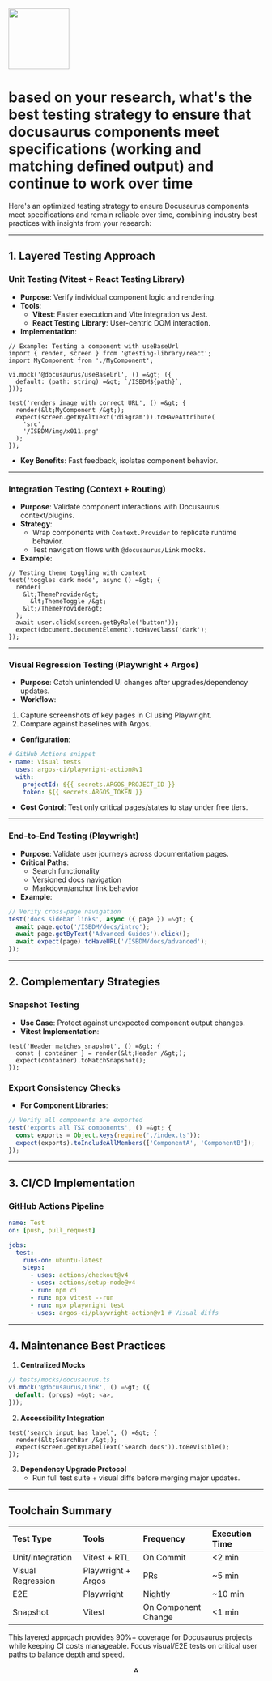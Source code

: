 <img src="https://r2cdn.perplexity.ai/pplx-full-logo-primary-dark%402x.png" class="logo" width="120"/>

# based on your research, what's the best testing strategy to ensure that docusaurus components meet specifications (working and matching defined output) and continue to work over time

Here's an optimized testing strategy to ensure Docusaurus components meet specifications and remain reliable over time, combining industry best practices with insights from your research:

---

## **1. Layered Testing Approach**

### **Unit Testing (Vitest + React Testing Library)**

- **Purpose**: Verify individual component logic and rendering.
- **Tools**:
    - **Vitest**: Faster execution and Vite integration vs Jest.
    - **React Testing Library**: User-centric DOM interaction.
- **Implementation**:

```tsx
// Example: Testing a component with useBaseUrl
import { render, screen } from '@testing-library/react';
import MyComponent from './MyComponent';

vi.mock('@docusaurus/useBaseUrl', () =&gt; ({
  default: (path: string) =&gt; `/ISBDM${path}`,
}));

test('renders image with correct URL', () =&gt; {
  render(&lt;MyComponent /&gt;);
  expect(screen.getByAltText('diagram')).toHaveAttribute(
    'src',
    '/ISBDM/img/x011.png'
  );
});
```

- **Key Benefits**: Fast feedback, isolates component behavior.

---

### **Integration Testing (Context + Routing)**

- **Purpose**: Validate component interactions with Docusaurus context/plugins.
- **Strategy**:
    - Wrap components with `Context.Provider` to replicate runtime behavior.
    - Test navigation flows with `@docusaurus/Link` mocks.
- **Example**:

```tsx
// Testing theme toggling with context
test('toggles dark mode', async () =&gt; {
  render(
    &lt;ThemeProvider&gt;
      &lt;ThemeToggle /&gt;
    &lt;/ThemeProvider&gt;
  );
  await user.click(screen.getByRole('button'));
  expect(document.documentElement).toHaveClass('dark');
});
```


---

### **Visual Regression Testing (Playwright + Argos)**

- **Purpose**: Catch unintended UI changes after upgrades/dependency updates.
- **Workflow**:

1. Capture screenshots of key pages in CI using Playwright.
2. Compare against baselines with Argos.
- **Configuration**:

```yaml
# GitHub Actions snippet
- name: Visual tests
  uses: argos-ci/playwright-action@v1
  with:
    projectId: ${{ secrets.ARGOS_PROJECT_ID }}
    token: ${{ secrets.ARGOS_TOKEN }}
```

- **Cost Control**: Test only critical pages/states to stay under free tiers.

---

### **End-to-End Testing (Playwright)**

- **Purpose**: Validate user journeys across documentation pages.
- **Critical Paths**:
    - Search functionality
    - Versioned docs navigation
    - Markdown/anchor link behavior
- **Example**:

```ts
// Verify cross-page navigation
test('docs sidebar links', async ({ page }) =&gt; {
  await page.goto('/ISBDM/docs/intro');
  await page.getByText('Advanced Guides').click();
  await expect(page).toHaveURL('/ISBDM/docs/advanced');
});
```


---

## **2. Complementary Strategies**

### **Snapshot Testing**

- **Use Case**: Protect against unexpected component output changes.
- **Vitest Implementation**:

```tsx
test('Header matches snapshot', () =&gt; {
  const { container } = render(&lt;Header /&gt;);
  expect(container).toMatchSnapshot();
});
```


### **Export Consistency Checks**

- **For Component Libraries**:

```ts
// Verify all components are exported
test('exports all TSX components', () =&gt; {
  const exports = Object.keys(require('./index.ts'));
  expect(exports).toIncludeAllMembers(['ComponentA', 'ComponentB']);
});
```


---

## **3. CI/CD Implementation**

### **GitHub Actions Pipeline**

```yaml
name: Test
on: [push, pull_request]

jobs:
  test:
    runs-on: ubuntu-latest
    steps:
      - uses: actions/checkout@v4
      - uses: actions/setup-node@v4
      - run: npm ci
      - run: npx vitest --run
      - run: npx playwright test
      - uses: argos-ci/playwright-action@v1 # Visual diffs
```


---

## **4. Maintenance Best Practices**

1. **Centralized Mocks**

```ts
// tests/mocks/docusaurus.ts
vi.mock('@docusaurus/Link', () =&gt; ({
  default: (props) =&gt; <a>,
}));
```

2. **Accessibility Integration**

```tsx
test('search input has label', () =&gt; {
  render(&lt;SearchBar /&gt;);
  expect(screen.getByLabelText('Search docs')).toBeVisible();
});
```

3. **Dependency Upgrade Protocol**
    - Run full test suite + visual diffs before merging major updates.

---

## **Toolchain Summary**

| Test Type | Tools | Frequency | Execution Time |
| :-- | :-- | :-- | :-- |
| Unit/Integration | Vitest + RTL | On Commit | <2 min |
| Visual Regression | Playwright + Argos | PRs | ~5 min |
| E2E | Playwright | Nightly | ~10 min |
| Snapshot | Vitest | On Component Change | <1 min |

This layered approach provides 90%+ coverage for Docusaurus projects while keeping CI costs manageable. Focus visual/E2E tests on critical user paths to balance depth and speed.</a>

<div style="text-align: center">⁂</div>

[^1]: https://github.com/facebook/create-react-app/blob/master/docusaurus/docs/running-tests.md

[^2]: https://app.studyraid.com/en/read/12444/402074/integration-testing-with-context

[^3]: https://www.linkedin.com/pulse/ensuring-export-consistency-unit-testing-approach-bruno-macedo

[^4]: https://docusaurus.io/blog/upgrading-frontend-dependencies-with-confidence-using-visual-regression-testing

[^5]: https://jestjs.io/docs/tutorial-react

[^6]: https://docusaurus.io/docs/next/styling-layout

[^7]: https://dev.to/r0mymendez/deploying-docs-as-code-on-aws-building-dynamic-documentation-sites-in-mkdocs-and-docusaurus-3516

[^8]: https://lansolo.dev/posts/building-a-documentation-site-with-docusaurus

[^9]: https://docusaurus.io/fr/tests/pages/embeds

[^10]: https://dev.to/joseph42a/building-stunning-docs-diving-deep-into-docusaurus-customization-33jp

[^11]: https://docusaurus.io/blog/preparing-your-site-for-docusaurus-v3

[^12]: https://www.codesnaps.io/blog/build-docs-with-docusaurus

[^13]: https://docusaurus.io/docs/next/configuration

[^14]: https://semaphoreci.com/blog/docusaurus

[^15]: https://plainenglish.io/blog/best-practices-for-documenting-react-components

[^16]: https://www.youtube.com/watch?v=QfqLQwPxFWw

[^17]: https://www.freecodecamp.org/news/build-a-documentation-site-using-react-and-docusaraus/

[^18]: https://goji.js.org/docs/advanced/testing

[^19]: https://www.uxpin.com/studio/blog/ai-powered-testing-for-react-components/

[^20]: https://www.browserstack.com/guide/react-testing-tutorial

[^21]: https://www.linkedin.com/posts/dianapayton_im-pretty-good-with-javascript-but-docusaurus-activity-7254123322425147393-n1QA

[^22]: https://trio.dev/best-practices-for-react-ui-testing/

[^23]: https://github.com/facebook/docusaurus/discussions/5752

[^24]: https://blog.bitsrc.io/4-ways-to-document-a-react-component-library-81b77f914017

[^25]: https://dev.to/keploy/react-testing-ensuring-quality-and-reliability-in-your-react-applications-5ahc

[^26]: https://daily.dev/blog/react-functional-testing-best-practices

[^27]: https://docusaurus.io/docs

[^28]: https://sylhare.github.io/2022/05/07/Docusaurus-the-happy-documentation-dino.html

[^29]: https://www.reddit.com/r/reactjs/comments/lzkbzg/i_built_a_documentation_website_with_the_help_of/

[^30]: https://app.studyraid.com/en/read/12346/398581/optimizing-assets-for-performance

[^31]: https://docusaurus.io/docs/deployment

[^32]: https://docusaurus.io/docs/markdown-features/react


